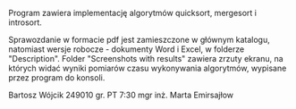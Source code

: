 Program zawiera implementację algorytmów quicksort, mergesort i introsort. 

Sprawozdanie w formacie pdf jest zamieszczone w głównym katalogu, natomiast wersje robocze - dokumenty Word i Excel, w folderze "Description". Folder "Screenshots with results" zawiera zrzuty ekranu, na których widać wyniki pomiarów czasu wykonywania algorytmów, wypisane przez program do konsoli.

Bartosz Wójcik
249010
gr. PT 7:30
mgr inż. Marta Emirsajłow
